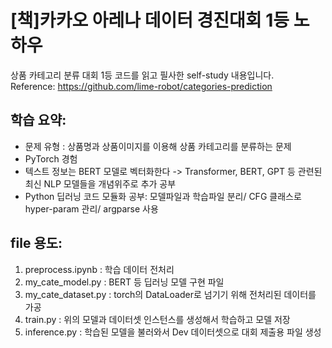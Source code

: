 # [책]카카오 아레나 데이터 경진대회 1등 노하우
상품 카테고리 분류 대회 1등 코드를 읽고 필사한 self-study 내용입니다.  
Reference: https://github.com/lime-robot/categories-prediction

## 학습 요약:
- 문제 유형 : 상품명과 상품이미지를 이용해 상품 카테고리를 분류하는 문제
- PyTorch 경험
- 텍스트 정보는 BERT 모델로 벡터화한다 -> Transformer, BERT, GPT 등 관련된 최신 NLP 모델들을 개념위주로 추가 공부
- Python 딥러닝 코드 모듈화 공부: 모델파일과 학습파일 분리/ CFG 클래스로 hyper-param 관리/ argparse 사용

## file 용도:
1. preprocess.ipynb : 학습 데이터 전처리
2. my_cate_model.py : BERT 등 딥러닝 모델 구현 파일
3. my_cate_dataset.py : torch의 DataLoader로 넘기기 위해 전처리된 데이터를 가공
4. train.py : 위의 모델과 데이터셋 인스턴스를 생성해서 학습하고 모델 저장
5. inference.py : 학습된 모델을 불러와서 Dev 데이터셋으로 대회 제출용 파일 생성
